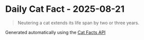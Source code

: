 # Daily Cat Fact - 2025-08-21

> Neutering a cat extends its life span by two or three years.

Generated automatically using the [Cat Facts API](https://catfact.ninja)
